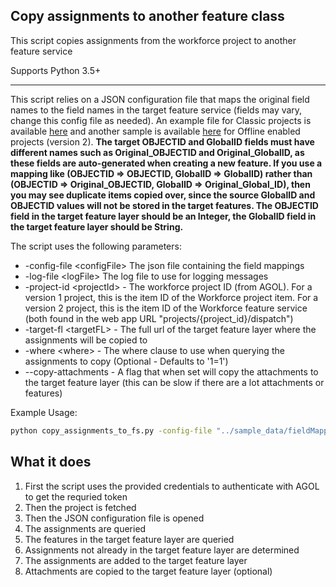 ## Copy assignments to another feature class

This script copies assignments from the workforce project to another feature service

Supports Python 3.5+

----

This script relies on a JSON configuration file that maps the original field names to the field names in the target feature service (fields may vary, change this config file as needed). An example file for Classic projects is available [here](../sample_data/fieldMappings.json) and another sample is available [here](../sample_data/fieldMappingsV2.json) for Offline enabled projects (version 2). **The target OBJECTID and GlobalID fields must have different names such as Original_OBJECTID and Original_GlobalID, as these fields are auto-generated when creating a new feature. If you use a mapping like (OBJECTID => OBJECTID, GlobalID => GlobalID) rather than (OBJECTID => Original_OBJECTID, GlobalID => Original_Global_ID), then you may see duplicate items copied over, since the source GlobalID and OBJECTID values will not be stored in the target features. The OBJECTID field in the target feature layer should be an Integer, the GlobalID field in the target feature layer should be String.**

The script uses the following parameters:

- -config-file \<configFile\> The json file containing the field mappings
- -log-file \<logFile\> The log file to use for logging messages
- -project-id \<projectId\> - The workforce project ID (from AGOL). For a version 1 project, this is the item ID of the Workforce project item. For a version 2 project, this is the item ID of the Workforce feature service (both found in the web app URL "projects/{project_id}/dispatch")
- -target-fl \<targetFL\> - The full url of the target feature layer where the assignments will be copied to
- -where \<where\> - The where clause to use when querying the assignments to copy (Optional - Defaults to '1=1')
- --copy-attachments - A flag that when set will copy the attachments to the target feature layer (this can be slow if there are a lot attachments or features)

Example Usage:
```bash
python copy_assignments_to_fs.py -config-file "../sample_data/fieldMappings.json" -u username -p password -org "https://<org>.maps.arcgis.com" -target-fl "http://services.arcgis.com/<server>/arcgis/rest/services/AssignmentsArchives/FeatureServer/0" -where "1=1" -project-id "038a1926d2d741dc8acabefd5b2cc5d3" -log-file "log.txt" --copy-attachments
```

## What it does

 1. First the script uses the provided credentials to authenticate with AGOL to get the requried token
 2. Then the project is fetched
 3. Then the JSON configuration file is opened
 4. The assignments are queried
 5. The features in the target feature layer are queried
 6. Assignments not already in the target feature layer are determined
 7. The assignments are added to the target feature layer
 8. Attachments are copied to the target feature layer (optional)
